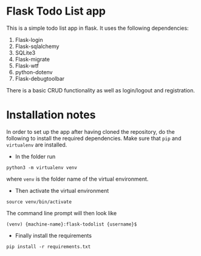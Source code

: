 # Flask Todo List app

This is a simple todo list app in flask. It uses the following dependencies:
1. Flask-login
2. Flask-sqlalchemy
3. SQLite3
4. Flask-migrate
5. Flask-wtf
6. python-dotenv
7. Flask-debugtoolbar

There is a basic CRUD functionality as well as login/logout and registration.

# Installation notes

In order to set up the app after having cloned the repository, do the following to install the required dependencies. Make sure that `pip` and `virtualenv` are installed.

* In the folder run 
```
python3 -m virtualenv venv
```` 
where `venv` is the folder name of the virtual environment.

* Then activate the virtual environment

```
source venv/bin/activate
```
The command line prompt will then look like
```
(venv) {machine-name}:flask-todolist {username}$
```

* Finally install the requirements
```
pip install -r requirements.txt
```

